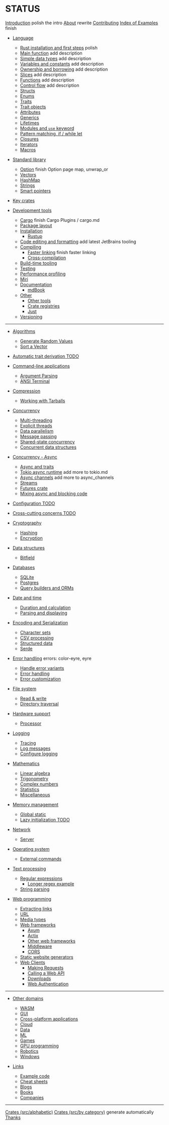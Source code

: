 # STATUS

[Introduction](src/index.md) polish the intro
[About](src/about.md) rewrite
[Contributing](src/contributing/index.md)
[Index of Examples](src/examples_index.md) finish

- [Language](src/lang/index.md)
  - [Rust installation and first steps](src/lang/rust_install.md) polish
  - [Main function](src/lang/main.md) add description
  - [Simple data types](src/lang/simple_data_types.md) add description
  - [Variables and constants](src/lang/variables_and_constants.md) add description
  - [Ownership and borrowing](src/lang/ownership_borrowing.md)   add description
  - [Slices](src/lang/slices.md)   add description
  - [Functions](src/lang/functions.md)   add description
  - [Control flow](src/lang/control_flow.md) add description
  - [Structs](src/lang/structs.md)
  - [Enums](src/lang/enums.md)
  - [Traits](src/lang/traits.md)
  - [Trait objects](src/lang/trait_objects.md)
  - [Attributes](src/lang/attributes.md)
  - [Generics](src/lang/generics.md)
  - [Lifetimes](src/lang/lifetimes.md)
  - [Modules and `use` keyword](src/lang/modules.md)
  - [Pattern matching, if / while let](src/lang/match.md)
  - [Closures](src/lang/closures.md)
  - [Iterators](src/lang/iterators.md)
  - [Macros](src/lang/macros.md)

- [Standard library](src/standard_library/index.md)
  - [Option](src/standard_library/option.md) finish Option page map, unwrap_or
  - [Vectors](src/standard_library/vectors.md)
  - [HashMap](src/standard_library/hashmaps.md)
  - [Strings](src/standard_library/strings.md)
  - [Smart pointers](src/standard_library/smart_pointers.md)

- [Key crates](src/key_crates.md)

- [Development tools](src/categories/development-tools/index.md)
  - [Cargo](src/categories/development-tools/cargo/index.md) finish Cargo Plugins / cargo.md
  - [Package layout](src/categories/development-tools/cargo/package_layout.md)
  - [Installation](src/categories/development-tools/installation/index.md)
    - [Rustup](src/categories/development-tools/installation/rustup.md)
  - [Code editing and formatting](src/categories/development-tools/editing/index.md) add latest JetBrains tooling
  - [Compiling](src/categories/compilers/index.md)
    - [Faster linking](src/categories/compilers/faster_linking.md)  finish faster linking
    - [Cross-compilation](src/categories/compilers/cross_compilation.md)
  - [Build-time tooling](src/categories/development-tools/build_tools.md)
  - [Testing](src/categories/development-tools/testing.md)
  - [Performance profiling](src/categories/development-tools/performance.md)
  - [Miri](src/categories/development-tools/other/miri.md)
  - [Documentation](src/categories/development-tools/documentation/index.md)
    - [mdBook](src/categories/development-tools/documenting/mdbook.md)
  - [Other](src/categories/development-tools/other.md)
    - [Other tools](src/categories/development-tools/other/other_tools.md)
    - [Crate registries](src/categories/development-tools/cargo/crates.md)
    - [Just](src/categories/development-tools/other/just.md)
  - [Versioning](src/categories/development-tools/versioning.md)

---

- [Algorithms](src/categories/algorithms/index.md)
  - [Generate Random Values](src/categories/algorithms/randomness.md)
  - [Sort a Vector](src/categories/algorithms/sorting.md)

- [Automatic trait derivation TODO](src/standard_library/derive.md)

- [Command-line applications](src/categories/command-line-interface/index.md)
  - [Argument Parsing](src/categories/command-line-interface/arguments.md)
  - [ANSI Terminal](src/categories/command-line-interface/ansi_terminal.md)

- [Compression](src/categories/compression/index.md)
  - [Working with Tarballs](src/categories/compression/tar.md)

- [Concurrency](src/categories/concurrency/index.md)
  - [Multi-threading](src/categories/concurrency/multithreading.md)
  - [Explicit threads](src/categories/concurrency/threads.md)
  - [Data parallelism](src/categories/concurrency/parallel.md)
  - [Message passing](src/categories/concurrency/message_passing.md)
  - [Shared-state concurrency](src/categories/concurrency/shared_state/index.md)
  - [Concurrent data structures](src/concurrency/shared_state/concurrent_data_structures.md)

- [Concurrency - Async](src/concurrency/async.md)
  - [Async and traits](src/async/async_traits.md)
  - [Tokio async runtime](src/async/tokio.md) add more to tokio.md
  - [Async channels](src/async/async_channels.md) add more to async_channels
  - [Streams](src/async/streams.md)
  - [Futures crate](src/async/futures.md)
  - [Mixing async and blocking code](src/async/async_and_blocking.md)

- [Configuration TODO](src/categories/config/index.md)

- [Cross-cutting concerns TODO](src/cross_cutting_concerns.md)

- [Cryptography](src/categories/cryptography/index.md)
  - [Hashing](src/categories/cryptography/hashing.md)
  - [Encryption](src/cryptography/encryption.md)

- [Data structures](src/categories/data-structures/index.md)
  - [Bitfield](src/categories/data-structures/bitfield.md)

- [Databases](src/categories/database/index.md)
  - [SQLite](src/categories/database/sqlite.md)
  - [Postgres](src/categories/database/postgres.md)
  - [Query builders and ORMs](src/categories/database/query_builders_orms.md)

- [Date and time](src/categories/date-and-time/index.md)
  - [Duration and calculation](src/categories/date-and-time/duration.md)
  - [Parsing and displaying](src/categories/date-and-time/parse.md)

- [Encoding and Serialization](src/categories/encoding/index.md)
  - [Character sets](src/categories/encoding/strings.md)
  - [CSV processing](src/categories/encoding/csv.md)
  - [Structured data](src/categories/encoding/complex.md)
  - [Serde](src/categories/encoding/serde.md)

- [Error handling](src/categories/rust-patterns/index.md) errors: color-eyre, eyre
  - [Handle error variants](src/categories/rust-patterns/errors/handle.md)
  - [Error handling](src/categories/rust-patterns/errors/error_handling.md)
  - [Error customization](src/categories/rust-patterns/errors/error_customization.md)

- [File system](src/categories/filesystem/index.md)
  - [Read & write](src/categories/filesystem/read-write.md)
  - [Directory traversal](src/categories/filesystem/dir.md)

- [Hardware support](src/categories/hardware-support/index.md)
  - [Processor](src/categories/hardware-support/processor.md)

- [Logging](src/categories/development-tools::debugging/index.md)
  - [Tracing](src/categories/development-tools::debugging/tracing.md)
  - [Log messages](src/categories/development-tools::debugging/log.md)
  - [Configure logging](src/categories/development-tools::debugging/config_log.md)

- [Mathematics](src/categories/mathematics/index.md)
  - [Linear algebra](src/categories/mathematics/linear_algebra.md)
  - [Trigonometry](src/categories/mathematics/trigonometry.md)
  - [Complex numbers](src/categories/mathematics/complex_numbers.md)
  - [Statistics](src/categories/mathematics/statistics.md)
  - [Miscellaneous](src/categories/mathematics/miscellaneous.md)

- [Memory management](src/categories/memory-management/index.md)
  - [Global static](src/categories/memory-management/global_static.md)
  - [Lazy initialization TODO](src/categories/memory-management/lazy_initialization.md)

- [Network](src/categories/network-programming/index.md)
  - [Server](src/categories/network-programming/server.md)

- [Operating system](src/categories/os/index.md)
  - [External commands](src/categories/os/external.md)

- [Text processing](src/categories/text-processing/index.md)
  - [Regular expressions](src/categories/text-processing/regex.md)
    - [Longer regex example](src/categories/text-processing/regex2.md)
  - [String parsing](src/categories/text-processing/string_parsing.md)

- [Web programming](src/categories/web-programming/index.md)
  - [Extracting links](src/categories/web-programming/scraping.md)
  - [URL](src/categories/web-programming/url.md)
  - [Media types](src/categories/web-programming/mime.md)
  - [Web frameworks](src/categories/web-programming/server.md)
    - [Axum](src/categories/web-programming/server/axum.md)
    - [Actix](src/categories/web-programming/actix.md)
    - [Other web frameworks](src/web/server/other_frameworks.md)
    - [Middleware](src/web/server/middleware.md)
    - [CORS](src/web/server/cors.md)
  - [Static website generators](src/web/server/static_website_generators.md)
  - [Web Clients](src/web/clients.md)
    - [Making Requests](src/clients/requests.md)
    - [Calling a Web API](src/clients/apis.md)
    - [Downloads](src/clients/download.md)
    - [Web Authentication](src/clients/authentication.md)

---

- [Other domains](src/other/domains.md)
  - [WASM](src/domains/wasm.md)
  - [GUI](src/domains/gui.md)
  - [Cross-platform applications](src/domains/cross_platform.md)
  - [Cloud](src/domains/cloud.md)
  - [Data](src/domains/data.md)
  - [ML](src/domains/ml.md)
  - [Games](src/domains/games.md)
  - [GPU programming](src/domains/gpu.md)
  - [Robotics](src/domains/robotics.md)
  - [Windows](src/domains/windows.md)

- [Links](src/links/index.md)
  - [Example code](src/links/example_code.md)
  - [Cheat sheets](src/links/rust_cheatsheets.md)
  - [Blogs](src/links/blogs.md)
  - [Books](src/links/books.md)
  - [Companies](src/links/companies.md)

---

[Crates (src/alphabetic)](src/crates.md)
[Crates (src/by category)](src/categories.md) generate automatically
[Thanks](src/thanks.md)
